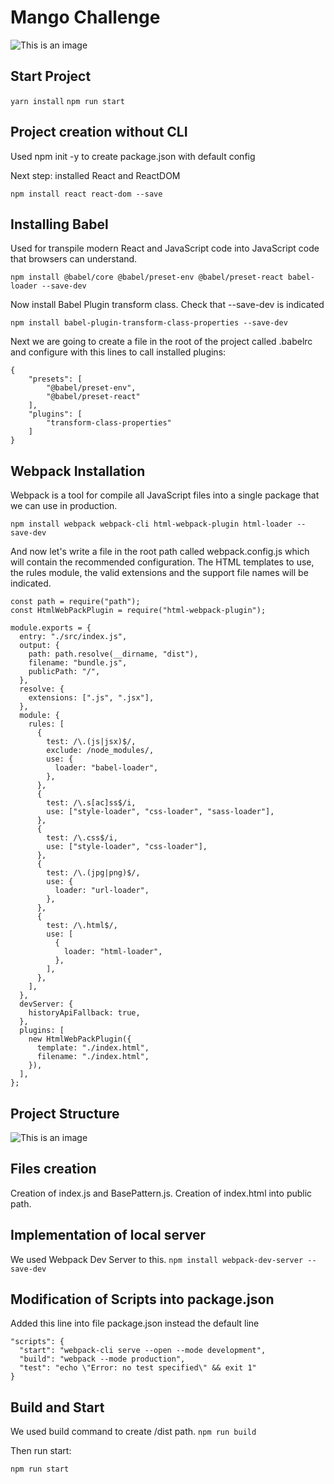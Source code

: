# Mango Challenge

![This is an image](http://www.webentorn.com/mango.png)

## Start Project
```yarn install```
```npm run start```

## Project creation without CLI 

Used npm init -y to create package.json with default config

Next step: installed React and ReactDOM

``` npm install react react-dom --save ```

## Installing Babel
Used for transpile modern React and JavaScript code into JavaScript code that browsers can understand.

```npm install @babel/core @babel/preset-env @babel/preset-react babel-loader --save-dev```

Now install Babel Plugin transform class. Check that --save-dev is indicated

```npm install babel-plugin-transform-class-properties --save-dev```


Next we are going to create a file in the root of the project called .babelrc and configure with this lines to call installed plugins:

```
{
    "presets": [
        "@babel/preset-env",
        "@babel/preset-react"
    ],
    "plugins": [
        "transform-class-properties"
    ]
}

```

## Webpack Installation
Webpack is a tool for compile all JavaScript files into a single package that we can use in production.

```npm install webpack webpack-cli html-webpack-plugin html-loader --save-dev```

And now let's write a file in the root path called webpack.config.js which will contain the recommended configuration. The HTML templates to use, the rules module, the valid extensions and the support file names will be indicated.

```
const path = require("path");
const HtmlWebPackPlugin = require("html-webpack-plugin");

module.exports = {
  entry: "./src/index.js",
  output: {
    path: path.resolve(__dirname, "dist"),
    filename: "bundle.js",
    publicPath: "/",
  },
  resolve: {
    extensions: [".js", ".jsx"],
  },
  module: {
    rules: [
      {
        test: /\.(js|jsx)$/,
        exclude: /node_modules/,
        use: {
          loader: "babel-loader",
        },
      },
      {
        test: /\.s[ac]ss$/i,
        use: ["style-loader", "css-loader", "sass-loader"],
      },
      {
        test: /\.css$/i,
        use: ["style-loader", "css-loader"],
      },
      {
        test: /\.(jpg|png)$/,
        use: {
          loader: "url-loader",
        },
      },
      {
        test: /\.html$/,
        use: [
          {
            loader: "html-loader",
          },
        ],
      },
    ],
  },
  devServer: {
    historyApiFallback: true,
  },
  plugins: [
    new HtmlWebPackPlugin({
      template: "./index.html",
      filename: "./index.html",
    }),
  ],
};

```

## Project Structure

![This is an image](http://www.webentorn.com/github_image.png)



## Files creation 

Creation of index.js and BasePattern.js. 
Creation of index.html into public path.

## Implementation of local server

We used Webpack Dev Server to this.
```npm install webpack-dev-server --save-dev```

## Modification of Scripts into package.json

Added this line into file package.json instead the default line

```
"scripts": {
  "start": "webpack-cli serve --open --mode development",
  "build": "webpack --mode production",
  "test": "echo \"Error: no test specified\" && exit 1"
}

```

## Build and Start
We used build command to create /dist path.
```npm run build```

Then run start:

```npm run start```